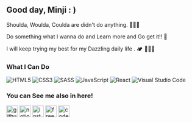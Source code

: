  ## Good day,  Minji️ : )
 
 Shoulda, Woulda, Coulda are didn't do anything. 🙅🏻‍♀️
 
 Do something what I wanna do and Learn more and Go get it!! 🌳
 
 I will keep trying my best for my Dazzling daily life . 🏕 👩🏻‍💻



### What I Can Do

<img alt="HTML5" src="https://img.shields.io/badge/html5%20-%23E34F26.svg?&style=for-the-badge&logo=html5&logoColor=white"/> <img alt="CSS3" src="https://img.shields.io/badge/css%20-blue.svg?&style=for-the-badge&logo=css3&logoColor=white" /> <img alt="SASS" src="https://img.shields.io/badge/SASS%20-hotpink.svg?&style=for-the-badge&logo=SASS&logoColor=white"/> <img alt="JavaScript" src="https://img.shields.io/badge/javascript%20-gold.svg?&style=for-the-badge&logo=javascript&logoColor=white"/> <img alt="React" src="https://img.shields.io/badge/react%20-skyblue.svg?&style=for-the-badge&logo=react&logoColor=white"/>  <img alt="Visual Studio Code" src="https://img.shields.io/badge/Visual%20Studio%20Code-0078d7.svg?&style=for-the-badge&logo=visual-studio-code&logoColor=white"/>  



### You can See me also in here!

[<img src='https://cdn.iconscout.com/icon/free/png-256/github-3771737-3149571.png' alt='github' height='30' >](https://github.com/mandy0529)   [<img src='https://upload.wikimedia.org/wikipedia/commons/4/45/Notion_app_logo.png' alt='notion' height='30'>](https://splashy-chicken-6f1.notion.site/aa63baf113f24e46a2cefa4f297a9590)   [<img src='https://upload.wikimedia.org/wikipedia/commons/e/e7/Instagram_logo_2016.svg' alt='instagram' height='30'>](https://www.instagram.com/mi_nzi/)      [<img src='https://encrypted-tbn0.gstatic.com/images?q=tbn:ANd9GcTbM-fJHPUcr1AUv3BV6Cw0I1ugLHHwtsQau6s86FMiWdWvG62bqWmpOVdrqHaNe5FXBMM&usqp=CAU' alt='freecodecamp' height='30'>](https://www.freecodecamp.org/mi_nzi)   [<img src='https://images.saasworthy.com/codesandbox_12998_logo_1628511492_9t8la.png' alt='codepen' height='30' >](https://codesandbox.io/u/mandy0529)

